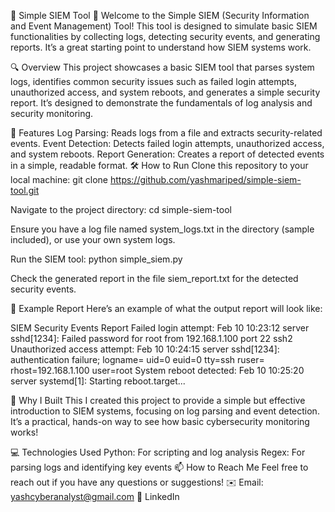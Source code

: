 🚨 Simple SIEM Tool 🚨
Welcome to the Simple SIEM (Security Information and Event Management) Tool! This tool is designed to simulate basic SIEM functionalities by collecting logs, detecting security events, and generating reports. It’s a great starting point to understand how SIEM systems work.

🔍 Overview
This project showcases a basic SIEM tool that parses system logs, identifies common security issues such as failed login attempts, unauthorized access, and system reboots, and generates a simple security report. It’s designed to demonstrate the fundamentals of log analysis and security monitoring.

🚀 Features
Log Parsing: Reads logs from a file and extracts security-related events.
Event Detection: Detects failed login attempts, unauthorized access, and system reboots.
Report Generation: Creates a report of detected events in a simple, readable format.
🛠️ How to Run
Clone this repository to your local machine:
git clone https://github.com/yashmariped/simple-siem-tool.git

Navigate to the project directory:
cd simple-siem-tool

Ensure you have a log file named system_logs.txt in the directory (sample included), or use your own system logs.

Run the SIEM tool:
python simple_siem.py

Check the generated report in the file siem_report.txt for the detected security events.

📝 Example Report
Here’s an example of what the output report will look like:

SIEM Security Events Report
Failed login attempt: Feb 10 10:23:12 server sshd[1234]: Failed password for root from 192.168.1.100 port 22 ssh2
Unauthorized access attempt: Feb 10 10:24:15 server sshd[1234]: authentication failure; logname= uid=0 euid=0 tty=ssh ruser= rhost=192.168.1.100 user=root
System reboot detected: Feb 10 10:25:20 server systemd[1]: Starting reboot.target...

🤔 Why I Built This
I created this project to provide a simple but effective introduction to SIEM systems, focusing on log parsing and event detection. It’s a practical, hands-on way to see how basic cybersecurity monitoring works!

💻 Technologies Used
Python: For scripting and log analysis
Regex: For parsing logs and identifying key events
📫 How to Reach Me
Feel free to reach out if you have any questions or suggestions!
✉️ Email: yashcyberanalyst@gmail.com
🔗 LinkedIn
